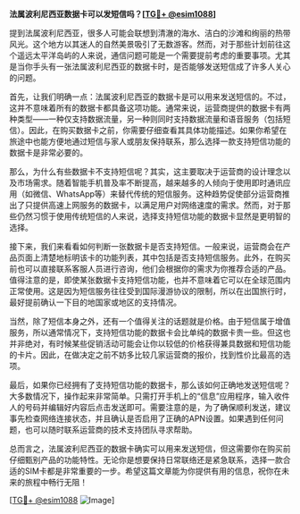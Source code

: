 **法属波利尼西亚数据卡可以发短信吗？[[TG💪+ @esim1088](https://t.me/s/esim1088)]**

提到法属波利尼西亚，很多人可能会联想到清澈的海水、洁白的沙滩和绚丽的热带风光。这个地方以其迷人的自然美景吸引了无数游客。然而，对于那些计划前往这个遥远太平洋岛屿的人来说，通信问题可能是一个需要提前考虑的重要事项。尤其是当你手头有一张法属波利尼西亚的数据卡时，是否能够发送短信成了许多人关心的问题。

首先，让我们明确一点：法属波利尼西亚的数据卡是可以用来发送短信的。不过，这并不意味着所有的数据卡都具备这项功能。通常来说，运营商提供的数据卡有两种类型——一种仅支持数据流量，另一种则同时支持数据流量和语音服务（包括短信）。因此，在购买数据卡之前，你需要仔细查看其具体功能描述。如果你希望在旅途中也能方便地通过短信与家人或朋友保持联系，那么选择一款支持短信功能的数据卡是非常必要的。

那么，为什么有些数据卡不支持短信呢？其实，这主要取决于运营商的设计理念以及市场需求。随着智能手机普及率不断提高，越来越多的人倾向于使用即时通讯应用（如微信、WhatsApp等）来替代传统的短信服务。这种趋势促使部分运营商推出了只提供高速上网服务的数据卡，以满足用户对网络速度的需求。然而，对于那些仍然习惯于使用传统短信的人来说，选择支持短信功能的数据卡显然是更明智的选择。

接下来，我们来看看如何判断一张数据卡是否支持短信。一般来说，运营商会在产品页面上清楚地标明该卡的功能列表，其中包括是否支持短信服务。此外，在购买前也可以直接联系客服人员进行咨询，他们会根据你的需求为你推荐合适的产品。值得注意的是，即使某张数据卡支持短信功能，也并不意味着它可以在全球范围内正常使用。这是因为短信服务往往受到国际漫游协议的限制，所以在出国旅行时，最好提前确认一下目的地国家或地区的支持情况。

当然，除了短信本身之外，还有一个值得关注的话题就是价格。由于短信属于增值服务，所以通常情况下，支持短信功能的数据卡会比单纯的数据卡贵一些。但这也并非绝对，有时候某些促销活动可能会让你以较低的价格获得兼具数据和短信功能的卡片。因此，在做决定之前不妨多比较几家运营商的报价，找到性价比最高的选项。

最后，如果你已经拥有了支持短信功能的数据卡，那么该如何正确地发送短信呢？大多数情况下，操作起来非常简单。只需打开手机上的“信息”应用程序，输入收件人的号码并编辑好内容后点击发送即可。需要注意的是，为了确保顺利发送，建议事先检查网络连接状态，并且确认是否启用了正确的APN设置。如果遇到任何问题，也可以随时联系运营商的技术支持团队寻求帮助。

总而言之，法属波利尼西亚的数据卡确实可以用来发送短信，但这需要你在购买前仔细甄别产品的功能特性。无论你是想要保持日常联络还是紧急联系，选择一款合适的SIM卡都是非常重要的一步。希望这篇文章能为你提供有用的信息，祝你在未来的旅程中畅行无阻！

[[TG💪+ @esim1088](https://t.me/s/esim1088) ![Image](https://i.postimg.cc/4NQfJmqS/Snipaste-2025-05-13-00-14-12.png)]